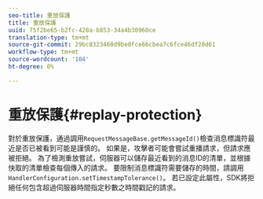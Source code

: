 ```yaml
---
seo-title: 重放保護
title: 重放保護
uuid: 75f2be65-b2fc-428a-b853-34a4b30960ce
translation-type: tm+mt
source-git-commit: 29bc8323460d9be0fce66cbea7c6fce46df20d61
workflow-type: tm+mt
source-wordcount: '104'
ht-degree: 0%

---
```



# 重放保護{#replay-protection}

對於重放保護，通過調用`RequestMessageBase.getMessageId()`檢查消息標識符最近是否已被看到可能是謹慎的。 如果是，攻擊者可能會嘗試重播請求，但請求應被拒絕。 為了檢測重放嘗試，伺服器可以儲存最近看到的消息ID的清單，並根據快取的清單檢查每個傳入的請求。 要限制消息標識符需要儲存的時間，請調用`HandlerConfiguration.setTimestampTolerance()`。 若已設定此屬性，SDK將拒絕任何包含超過伺服器時間指定秒數之時間戳記的請求。
